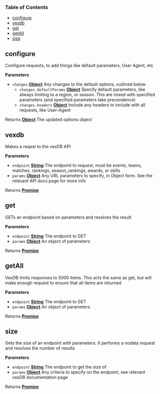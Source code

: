<!-- Generated by documentation.js. Update this documentation by updating the source code. -->

### Table of Contents

-   [configure](#configure)
-   [vexdb](#vexdb)
-   [get](#get)
-   [getAll](#getall)
-   [size](#size)

## configure

Configure requests, to add things like default parameters, User Agent, etc

**Parameters**

-   `changes` **[Object](https://developer.mozilla.org/en-US/docs/Web/JavaScript/Reference/Global_Objects/Object)** Any changes to the default options, outlined below
    -   `changes.defaultParams` **[Object](https://developer.mozilla.org/en-US/docs/Web/JavaScript/Reference/Global_Objects/Object)** Specify default parameters, like always limiting to a region, or season. This are mixed with specified parameters (and specified parameters take precendence)
    -   `changes.headers` **[Object](https://developer.mozilla.org/en-US/docs/Web/JavaScript/Reference/Global_Objects/Object)** Include any headers to include with all requests, like User-Agent

Returns **[Object](https://developer.mozilla.org/en-US/docs/Web/JavaScript/Reference/Global_Objects/Object)** The updated options object

## vexdb

Makes a reqest to the vexDB API

**Parameters**

-   `endpoint` **[String](https://developer.mozilla.org/en-US/docs/Web/JavaScript/Reference/Global_Objects/String)** The endpoint to request, must be events, teams, matches, rankings, season_rankings, awards, or skills
-   `params` **[Object](https://developer.mozilla.org/en-US/docs/Web/JavaScript/Reference/Global_Objects/Object)** Any URL parameters to specify, in Object form. See the relevant API docs page for more info

Returns **[Promise](https://developer.mozilla.org/en-US/docs/Web/JavaScript/Reference/Global_Objects/Promise)** 

## get

GETs an endpoint based on parameters and resolves the result

**Parameters**

-   `endpoint` **[String](https://developer.mozilla.org/en-US/docs/Web/JavaScript/Reference/Global_Objects/String)** The endpoint to GET
-   `params` **[Object](https://developer.mozilla.org/en-US/docs/Web/JavaScript/Reference/Global_Objects/Object)** An object of parameters

Returns **[Promise](https://developer.mozilla.org/en-US/docs/Web/JavaScript/Reference/Global_Objects/Promise)** 

## getAll

VexDB limits responses to 5000 items. This acts the same as get, but will make enough request to ensure that
all items are returned

**Parameters**

-   `endpoint` **[String](https://developer.mozilla.org/en-US/docs/Web/JavaScript/Reference/Global_Objects/String)** The endpoint to GET
-   `params` **[Object](https://developer.mozilla.org/en-US/docs/Web/JavaScript/Reference/Global_Objects/Object)** An object of parameters

Returns **[Promise](https://developer.mozilla.org/en-US/docs/Web/JavaScript/Reference/Global_Objects/Promise)** 

## size

Gets the size of an endpoint with parameters. It performs a nodata request and resolves the number of results

**Parameters**

-   `endpoint` **[String](https://developer.mozilla.org/en-US/docs/Web/JavaScript/Reference/Global_Objects/String)** The endpoint to get the size of
-   `params` **[Object](https://developer.mozilla.org/en-US/docs/Web/JavaScript/Reference/Global_Objects/Object)** Any criteria to specify on the endpoint, see relevant vexDB documentation page

Returns **[Promise](https://developer.mozilla.org/en-US/docs/Web/JavaScript/Reference/Global_Objects/Promise)** 
